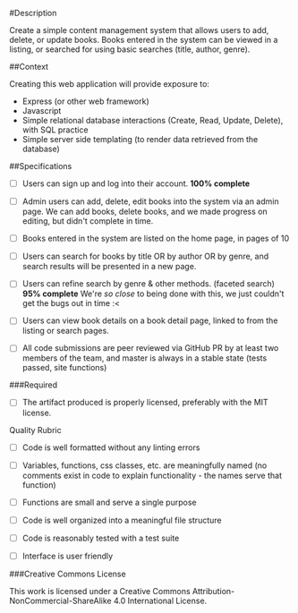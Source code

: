 #Description

Create a simple content management system that allows users to add, delete, or update books. Books entered in the system can be viewed in a listing, or searched for using basic searches (title, author, genre).


##Context

Creating this web application will provide exposure to:

- Express (or other web framework)
- Javascript
- Simple relational database interactions (Create, Read, Update, Delete), with SQL practice
- Simple server side templating (to render data retrieved from the database)


##Specifications

- [ ] Users can sign up and log into their account.  **100% complete**

- [ ] Admin users can add, delete, edit books into the system via an admin page. We can add books, delete books, and we made progress on editing, but didn't complete in time.

- [ ] Books entered in the system are listed on the home page, in pages of 10

- [ ] Users can search for books by title OR by author OR by genre, and search results will be presented in a new page.

- [ ] Users can refine search by genre & other methods. (faceted search) **95% complete** We're *so close* to being done with this, we just couldn't get the bugs out in time :<

- [ ] Users can view book details on a book detail page, linked to from the listing or search pages.

- [ ] All code submissions are peer reviewed via GitHub PR by at least two members of the team, and master is always in a stable state (tests passed, site functions)

###Required

- [ ] The artifact produced is properly licensed, preferably with the MIT license.

Quality Rubric

- [ ] Code is well formatted without any linting errors

- [ ] Variables, functions, css classes, etc. are meaningfully named (no comments exist in code to explain functionality - the names serve that function)

- [ ] Functions are small and serve a single purpose

- [ ] Code is well organized into a meaningful file structure

- [ ] Code is reasonably tested with a test suite

- [ ] Interface is user friendly

###Creative Commons License

This work is licensed under a Creative Commons Attribution-NonCommercial-ShareAlike 4.0 International License.
